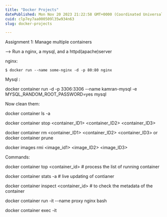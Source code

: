 ```yaml
---
title: "Docker Projects"
datePublished: Mon Nov 20 2023 21:22:58 GMT+0000 (Coordinated Universal Time)
cuid: clp7ey7aa000509l35w934n63
slug: docker-projects

---
```


Assignment 1: Manage multiple containers

\--&gt; Run a nginx, a mysql, and a httpd(apache)server

nginx:

```console
$ docker run --name some-nginx -d -p 80:80 nginx
```

Mysql :

docker container run -d -p 3306:3306 --name kamran-mysql -e MYSQL\_RANDOM\_ROOT\_PASSWORD=yes mysql

Now clean them:

docker container ls -a

docker container stop &lt;container\_ID1&gt; &lt;container\_ID2&gt; &lt;container\_ID3&gt;

docker container rm &lt;container\_ID1&gt; &lt;container\_ID2&gt; &lt;container\_ID3&gt; or docker container prune

docker images rmi &lt;image\_id1&gt; &lt;image\_ID2&gt; &lt;image\_ID3&gt;

Commands:

docker container top &lt;container\_id&gt; # process the list of running container

docker container stats -a # live updating of contianer

docker container inspect &lt;container\_id&gt; # to check the metadata of the container

docker container run -it --name proxy nginx bash

docker container exec -it
